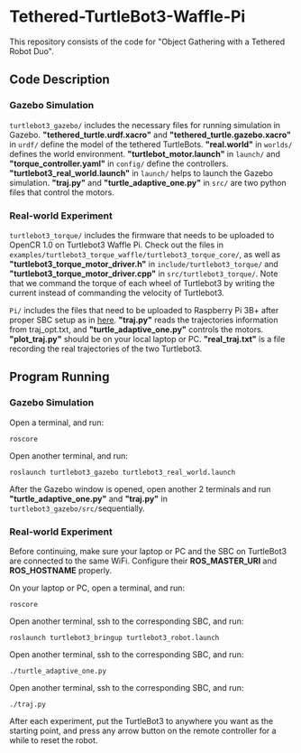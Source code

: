 # Tethered-TurtleBot3-Waffle-Pi
This repository consists of the code for "Object Gathering with a Tethered Robot Duo".

## Code Description

### Gazebo Simulation

`turtlebot3_gazebo/` includes the necessary files for running simulation in Gazebo. **"tethered_turtle.urdf.xacro"** and **"tethered_turtle.gazebo.xacro"** in `urdf/` define the model of the tethered TurtleBots. **"real.world"** in `worlds/` defines the world environment. **"turtlebot_motor.launch"** in `launch/` and **"torque_controller.yaml"** in `config/` define the controllers. **"turtlebot3_real_world.launch"** in `launch/` helps to launch the Gazebo simulation. **"traj.py"** and **"turtle_adaptive_one.py"** in `src/` are two python files that control the motors.

### Real-world Experiment

`turtlebot3_torque/` includes the firmware that needs to be uploaded to OpenCR 1.0 on Turtlebot3 Waffle Pi. Check out the files in `examples/turtlebot3_torque_waffle/turtlebot3_torque_core/`, as well as **"turtlebot3_torque_motor_driver.h"** in `include/turtlebot3_torque/` and **"turtlebot3_torque_motor_driver.cpp"** in `src/turtlebot3_torque/`. Note that we command the torque of each wheel of Turtlebot3 by writing the current instead of commanding the velocity of Turtlebot3.

`Pi/` includes the files that need to be uploaded to Raspberry Pi 3B+ after proper SBC setup as in [here](https://emanual.robotis.com/docs/en/platform/turtlebot3/sbc_setup/#sbc-setup). **"traj.py"** reads the trajectories information from traj_opt.txt, and **"turtle_adaptive_one.py"** controls the motors. **"plot_traj.py"** should be on your local laptop or PC. **"real_traj.txt"** is a file recording the real trajectories of the two Turtlebot3.

## Program Running

### Gazebo Simulation
Open a terminal, and run:
```
roscore
```

Open another terminal, and run:
```
roslaunch turtlebot3_gazebo turtlebot3_real_world.launch
```

After the Gazebo window is opened, open another 2 terminals and run **"turtle_adaptive_one.py"** and **"traj.py"** in `turtlebot3_gazebo/src/`sequentially.

### Real-world Experiment

Before continuing, make sure your laptop or PC and the SBC on TurtleBot3 are connected to the same WiFi. Configure their **ROS_MASTER_URI** and **ROS_HOSTNAME** properly.

On your laptop or PC, open a terminal, and run:
```
roscore
```

Open another terminal, ssh to the corresponding SBC, and run:
```
roslaunch turtlebot3_bringup turtlebot3_robot.launch
```

Open another terminal, ssh to the corresponding SBC, and run:
```
./turtle_adaptive_one.py
```

Open another terminal, ssh to the corresponding SBC, and run:
```
./traj.py
```

After each experiment, put the TurtleBot3 to anywhere you want as the starting point, and press any arrow button on the remote controller for a while to reset the robot.
